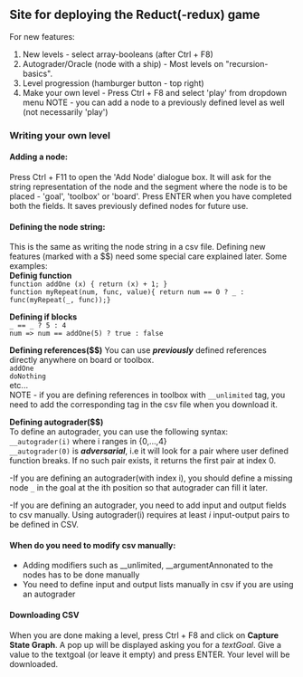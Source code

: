 ## Site for deploying the Reduct(-redux) game

For new features:
1) New levels - select array-booleans (after Ctrl + F8)
2) Autograder/Oracle (node with a ship) - Most levels on "recursion-basics".
3) Level progression (hamburger button - top right)
4) Make your own level - Press Ctrl + F8 and select 'play' from dropdown menu
NOTE - you can add a node to a previously defined level as well (not necessarily 'play')

### Writing your own level

#### Adding a node:
Press Ctrl + F11 to open the 'Add Node' dialogue box. It will ask for the string representation of the node and the segment where the node is to be placed - 'goal', 'toolbox' or 'board'. Press ENTER when you have completed both the fields. It saves previously defined nodes for future use.

#### Defining the node string:
This is the same as writing the node string in a csv file. Defining new features (marked with a $$) need some special care explained later. Some examples:
<br>
**Definig function**<br>
    `function addOne (x) { return (x) + 1; }`  
    `function myRepeat(num, func, value){ return num == 0 ? _ : func(myRepeat(_, func));}`

**Defining if blocks**<br>
    `_ == _ ? 5 : 4`  
    `num => num == addOne(5) ? true : false`  

**Defining references($$)**
    You can use ***previously*** defined references directly anywhere on board or toolbox.  
    `addOne`  
    `doNothing`  
    etc...  
NOTE - if you are defining references in toolbox with `__unlimited` tag, you need to add the corresponding tag in the csv file when you download it.  

**Defining autograder($$)**<br>
To define an autograder, you can use the following syntax:  
       `__autograder(i)` where i ranges in {0,...,4}  
       `__autograder(0)` is ***adversarial***, i.e it will look for a pair where user defined function breaks. If no such pair exists, it returns the first pair at index 0. 

-If you are defining an autograder(with index i), you should define a missing node `_` in the goal at the ith position so that autograder can fill it later.

-If you are defining an autograder, you need to add input and output fields to csv manually. Using autograder(i) requires at least *i* input-output pairs to be defined in CSV. 

#### When do you need to modify csv manually:
* Adding modifiers such as __unlimited, __argumentAnnonated to the nodes has to be done manually
* You need to define input and output lists manually in csv if you are using an autograder

#### Downloading CSV
When you are done making a level, press Ctrl + F8 and click on **Capture State Graph**. A pop up will be displayed asking you for a *textGoal*. Give a value to the textgoal (or leave it empty) and press ENTER. Your level will be downloaded.


